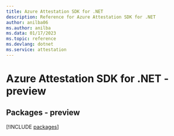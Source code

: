 ```yaml
---
title: Azure Attestation SDK for .NET
description: Reference for Azure Attestation SDK for .NET
author: anilba06
ms.author: anilba
ms.data: 01/17/2023
ms.topic: reference
ms.devlang: dotnet
ms.service: attestation
---
```

# Azure Attestation SDK for .NET - preview
## Packages - preview
[!INCLUDE [packages](attestation-index.md)]